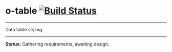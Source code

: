 # o-table [![Build Status](https://travis-ci.org/Financial-Times/o-table.png?branch=master)](https://travis-ci.org/Financial-Times/o-table)

___
Data table styling.
___

__Status:__ Gathering requirements, awaiting design.
